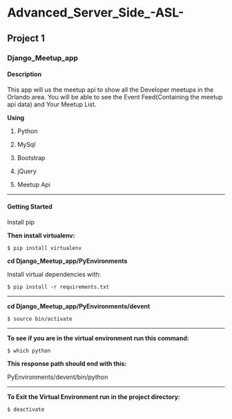# Advanced_Server_Side_-ASL-

## Project 1

### Django_Meetup_app

#### Description
This app will us the meetup api to show all the Developer meetups in the Orlando area.
You will be able to see the Event Feed(Containing the meetup api data) and Your Meetup List.

**Using**

1. Python

2. MySql

3. Bootstrap

4. jQuery

5. Meetup Api

___

#### Getting Started

Install pip

**Then install virtualenv:**

```
$ pip install virtualenv
```

**cd Django_Meetup_app/PyEnvironments**

Install virtual dependencies with:
```
$ pip install -r requirements.txt
```
___
**cd Django_Meetup_app/PyEnvironments/devent**
```
$ source bin/activate
```
___
**To see if you are in the virtual environment run this command:**
```
$ which python
```
**This response path should end with this:**

PyEnvironments/devent/bin/python
___
**To Exit the Virtual Environment run in the project directory:**
```
$ deactivate
```
